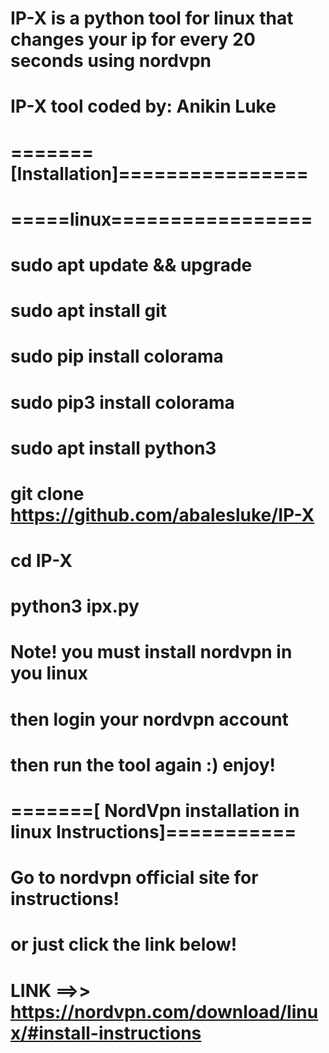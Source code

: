 # IP-X is a python tool for linux that changes your ip for every 20 seconds using nordvpn
# IP-X tool coded by: Anikin Luke
#
# =======[Installation]================
# 
# =====linux=================
# sudo apt update && upgrade
# sudo apt install git
# sudo pip install colorama
# sudo pip3 install colorama
# sudo apt install python3
# git clone https://github.com/abalesluke/IP-X
# cd IP-X
# python3 ipx.py
# 
# Note! you must install nordvpn in you linux 
# then login your nordvpn account
# then run the tool again :) enjoy!
#
# =======[ NordVpn installation in linux Instructions]===========
#
# Go to nordvpn official site for instructions!
#   or just click the link below! 
#
#   LINK ==>>   https://nordvpn.com/download/linux/#install-instructions
#
#
